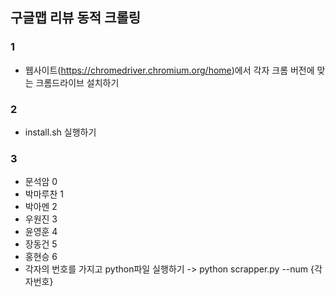 ## 구글맵 리뷰 동적 크롤링

### 1

- 웹사이트(https://chromedriver.chromium.org/home)에서 각자 크롬 버전에 맞는 크롬드라이브 설치하기

### 2

- install.sh 실행하기

### 3

- 문석암 0
- 박마루찬 1
- 박아멘 2
- 우원진 3
- 윤영훈 4
- 장동건 5
- 홍현승 6
- 각자의 번호를 가지고 python파일 실행하기 -> python scrapper.py --num {각자번호}
